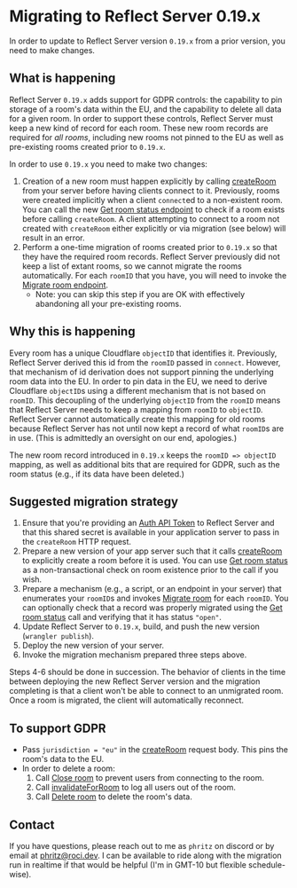 # Migrating to Reflect Server 0.19.x

In order to update to Reflect Server version `0.19.x` from a prior version, you need to make changes.

## What is happening

Reflect Server `0.19.x` adds support for GDPR controls: the capability to pin storage of a room's data within the EU, and the capability to delete all data for a given room. In order to support these controls, Reflect Server must keep a new kind of record for each room. These new room records are required for _all rooms_, including new rooms not pinned to the EU as well as pre-existing rooms created prior to `0.19.x`.

In order to use `0.19.x` you need to make two changes:

1. Creation of a new room must happen explicitly by calling [createRoom](server-api.md#create-room) from your server before having clients connect to it. Previously, rooms were created implicitly when a client `connect`ed to a non-existent room. You can call the new [Get room status endpoint](server-api.md#get-room-status) to check if a room exists before calling `createRoom`. A client attempting to connect to a room not created with `createRoom` either explicitly or via migration (see below) will result in an error.
2. Perform a one-time migration of rooms created prior to `0.19.x` so that they have the required room records. Reflect Server previously did not keep a list of extant rooms, so we cannot migrate the rooms automatically. For each `roomID` that you have, you will need to invoke the [Migrate room endpoint](server-api.md#migrate-room).
   - Note: you can skip this step if you are OK with effectively abandoning all your pre-existing rooms.

## Why this is happening

Every room has a unique Cloudflare `objectID` that identifies it. Previously, Reflect Server derived this id from the `roomID` passed in `connect`. However, that mechanism of id derivation does not support pinning the underlying room data into the EU. In order to pin data in the EU, we need to derive Cloudflare `objectID`s using a different mechanism that is not based on `roomID`. This decoupling of the underlying `objectID` from the `roomID` means that Reflect Server needs to keep a mapping from `roomID` to `objectID`. Reflect Server cannot automatically create this mapping for old rooms because Reflect Server has not until now kept a record of what `roomID`s are in use. (This is admittedly an oversight on our end, apologies.)

The new room record introduced in `0.19.x` keeps the `roomID => objectID` mapping, as well as additional bits that are required for GDPR, such as the room status (e.g., if its data have been deleted.)

## Suggested migration strategy

1. Ensure that you're providing an [Auth API Token](server-api.md#authentication) to Reflect Server and that this shared secret is available in your application server to pass in the `createRoom` HTTP request.
1. Prepare a new version of your app server such that it calls [createRoom](server-api.md#create-room) to explicitly create a room before it is used. You can use [Get room status](server-api.md#get-room-status) as a non-transactional check on room existence prior to the call if you wish.
1. Prepare a mechanism (e.g., a script, or an endpoint in your server) that enumerates your `roomID`s and invokes [Migrate room](server-api.md#migrate-room) for each `roomID`. You can optionally check that a record was properly migrated using the [Get room status](server-api.md#get-room-status) call and verifying that it has status `"open"`.
1. Update Reflect Server to `0.19.x`, build, and push the new version (`wrangler publish`).
1. Deploy the new version of your server.
1. Invoke the migration mechanism prepared three steps above.

Steps 4-6 should be done in succession. The behavior of clients in the time between deploying the new Reflect Server version and the migration completing is that a client won't be able to connect to an unmigrated room. Once a room is migrated, the client will automatically reconnect.

## To support GDPR

- Pass `jurisdiction = "eu"` in the [createRoom](server-api.md#create-room) request body. This pins the room's data to the EU.
- In order to delete a room:
  1. Call [Close room](server-api.md#close-room) to prevent users from connecting to the room.
  2. Call [invalidateForRoom](server-api.md#invalidate-for-room) to log all users out of the room.
  3. Call [Delete room](server-api.md#delete-room) to delete the room's data.

## Contact

If you have questions, please reach out to me as `phritz` on discord or by email at [phritz@roci.dev](mailto:phritz@roci.dev). I can be available to ride along with the migration run in realtime if that would be helpful (I'm in GMT-10 but flexible schedule-wise).

